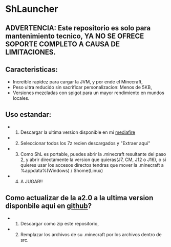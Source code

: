 # ShLauncher

## ADVERTENCIA: Este repositorio es solo para mantenimiento tecnico, YA NO SE OFRECE SOPORTE COMPLETO A CAUSA DE LIMITACIONES.

## Caracteristicas:
- Increible rapidez para cargar la JVM, y por ende el Minecraft,
- Peso ultra reducido sin sacrificar personalizacion: Menos de 5KB,
- Versiones mezcladas con spigot para un mayor rendimiento en mundos locales.

## Uso estandar:
- 1) Descargar la ultima version disponible en mi [mediafire](https://www.mediafire.com/folder/bvgcfcsd153ul/ShLauncher)
- 2) Seleccionar todos los 7z recien descargados y "Extraer aqui"
- 3) Como ShL es portable, puedes abrir la .minecraft resultante del paso 2, y abrir directamente la version que quieras(J7, CM, J12 o J16), o si quieres usar los accesos directos tendras que mover la .minecraft a %appdata%(Windows) / $home(Linux)
- 4) A JUGAR!!

## Como actualizar de la a2.0 a la ultima version disponbile aqui en [github](https://github.com/Majhrs16/ShLauncher/releases)?
- 1) Descargar como zip este repositorio,
- 2) Remplazar los archivos de su .minecraft por los archivos dentro de src.